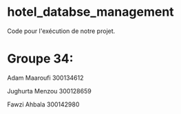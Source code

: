 # hotel_databse_management
Code pour l'exécution de notre projet.

# Groupe 34:

Adam Maaroufi 300134612

Jughurta Menzou 300128659

Fawzi Ahbala 300142980
